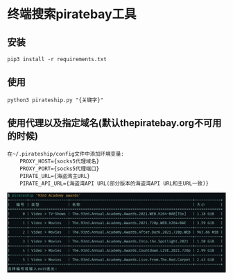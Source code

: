 # 终端搜索piratebay工具

## 安装

```shell
pip3 install -r requirements.txt
```

## 使用

```shell
python3 pirateship.py "{关键字}"
```

## 使用代理以及指定域名(默认thepiratebay.org不可用的时候)
```shell
在~/.pirateship/config文件中添加环境变量: 
	PROXY_HOST={socks5代理域名} 
	PROXY_PORT={socks5代理端口}
	PIRATE_URL={海盗湾主URL}
	PIRATE_API_URL={海盗湾API URL(部分版本的海盗湾API URL和主URL一致)}
```
![demo1](res/demo_1.jpg)
